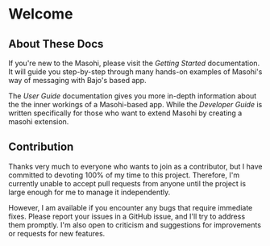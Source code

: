 # Welcome

## About These Docs

If you're new to the Masohi, please visit the *Getting Started* documentation. It will guide you step-by-step through many hands-on examples of Masohi's way of messaging with Bajo's based app.

The *User Guide* documentation gives you more in-depth information about the the inner workings of a Masohi-based app. While the *Developer Guide* is written specifically for those who want to extend Masohi by creating a masohi extension.

## Contribution

Thanks very much to everyone who wants to join as a contributor, but I have committed to devoting 100% of my time to this project. Therefore, I'm currently unable to accept pull requests from anyone until the project is large enough for me to manage it independently.

However, I am available if you encounter any bugs that require immediate fixes. Please report your issues in a GitHub issue, and I'll try to address them promptly. I'm also open to criticism and suggestions for improvements or requests for new features.